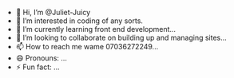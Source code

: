 - 👋 Hi, I’m @Juliet-Juicy
- 👀 I’m interested in coding of any sorts.
- 🌱 I’m currently learning front end development...
- 💞️ I’m looking to collaborate on building up and managing sites...
- 📫 How to reach me wame 07036272249...
- 😄 Pronouns: ...
- ⚡ Fun fact: ...

<!---
Juliet-Juicy/Juliet-Juicy is a ✨ special ✨ repository because its `README.md` (this file) appears on your GitHub profile.
You can click the Preview link to take a look at your changes.
--->
